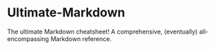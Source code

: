 # Ultimate-Markdown
The ultimate Markdown cheatsheet! A comprehensive, (eventually) all-encompassing Markdown reference.
